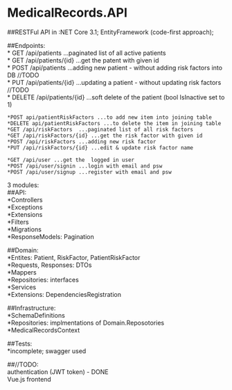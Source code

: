 # MedicalRecords.API
##RESTFul API in :NET Core 3.1; EntityFramework (code-first approach); 

##Endpoints:  
    * GET /api/patients  ...paginated list of all active patients  
    * GET /api/patients/{id} ...get the patent with given id      
    * POST /api/patients  ...adding new patient - without adding risk factors into DB //TODO      
    * PUT /api/patients/{id} ...updating a patient - without updating risk factors //TODO      
    * DELETE /api/patients/{id} ...soft delete of the patient (bool IsInactive set to 1)  
    
    *POST api/patientRiskFactors ...to add new item into joining table  
    *DELETE api/patientRiskFactors ...to delete the item in joining table  
    *GET /api/riskFactors  ...paginated list of all risk factors  
    *GET /api/riskFactors/{id} ...get the risk factor with given id  
    *POST /api/riskFactors ...adding new risk factor  
    *PUT /api/riskFactors/{id} ...edit & update risk factor name  

    *GET /api/user ...get the  logged in user  
    *POST /api/user/signin ...login with email and psw
    *POST /api/user/signup ...register with email and psw
    
3 modules:  
##API:   
    *Controllers  
    *Exceptions  
    *Extensions  
    *Filters   
    *Migrations  
    *ResponseModels: Pagination  
    
##Domain:   
    *Entites: Patient, RiskFactor, PatientRiskFactor  
    *Requests, Responses: DTOs  
    *Mappers  
    *Repositories: interfaces  
    *Services  
    *Extensions: DependenciesRegistration  
    
##Infrastructure:   
    *SchemaDefinitions  
    *Repositories: implmentations of Domain.Reposotories  
    *MedicalRecordsContext  
    
##Tests:   
    *incomplete; swagger used  
    
##//TODO:  
authentication (JWT token)  - DONE  
Vue.js frontend  
